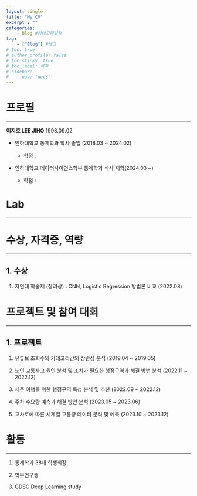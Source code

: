 ```yaml
---
layout: single
title: "My CV"
excerpt : ""
categories: 
    - Blog #카테고리설정
tag: 
    - ["Blog"] #테그
# toc: true
# author_profile: false
# toc_sticky: true
# toc_label: 목차
# sidebar:
#     nav: "docs"
---
```


# 프로필
___

<b>이지호 LEE JIHO</b>
1998.09.02

* 인하대학교 통계학과 학사 졸업 (2018.03 ~ 2024.02)
    * 학점 :


* 인하대학교 데이터사이언스학부 통계학과 석사 재학(2024.03 ~)
    * 학점 :

# Lab
___

# 수상, 자격증, 역량
___

## 1. 수상
1. 자연대 학술제 (장려상) : CNN, Logistic Regression 방법론 비교 (2022.08)


# 프로젝트 및 참여 대회
___

## 1. 프로젝트

1. 유튜브 조회수와 카테고리간의 상관성 분석 (2019.04 ~ 2019.05)

2. 노인 교통사고 원인 분석 및 조치가 필요한 행정구역과 해결 방법 분석 (2022.11 ~ 2022.12)

3. 제주 여행을 위한 행정구역 특성 분석 및 추천 (2022.09 ~ 2022.12)

4. 주차 수요량 예측과 해결 방안 분석 (2023.05 ~ 2023.06)

5. 교차로에 따른 시계열 교통량 데이터 분석 및 예측 (2023.10 ~ 2023.12)


# 활동
___

1. 통계학과 38대 학생회장

2. 학부연구생

3. GDSC Deep Learning study

